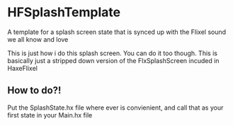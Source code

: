 # HFSplashTemplate
A template for a splash screen state that is synced up with the Flixel sound we all know and love

This is just how i do this splash screen. You can do it too though. This is basically just a stripped down version of the 
FlxSplashScreen incuded in HaxeFlixel

## How to do?!
Put the SplashState.hx file where ever is convienient, and call that as your first state in your Main.hx file
